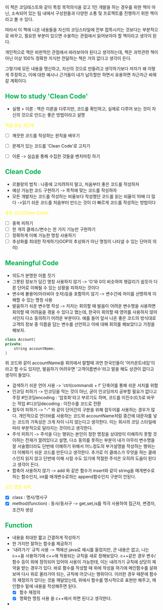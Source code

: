
이 책은 코딩테스트와 같이 특정 목적의식을 갖고 1인 개발을 하는 경우를 위한 책이 아닌, 소속되어 있는 팀 내에서 구성원들과 다양한 소통 및 프로젝트를 진행하기 위한 책이라고 볼 수 있다.

따라서 이 책에 나온 내용들을 자신의 코딩스타일에 전부 접목시키는 것보다는 부분적으로 바꾸고, 필요한 부분이 있으면 수용하는 관점에서 읽어보아야 할 책이라고 생각이 된다.

개인적으로 책은 비판적인 관점에서 바라보아야 된다고 생각하는데, 책은 과학관련 책이 아닌 이상 100% 정확한 지식만 전달하는 책은 거의 없다고 생각이 든다. 

그렇기에 모든 내용을 맹신하고, 자신의 것으로 만들려고 생각하기보다 저자가 왜 이렇게 주장하고, 이에 대한 예시나 근거들이 내가 납득할만 하면서 유용하면 차근차근 바꿔갈 계획이다.

## <span style="color:rgb(0, 176, 80)">H<span style="color:rgb(0, 176, 80)">ow to study 'Clean Code'</span></span>

- 실행 > 이론 : 책은 이론을 다루지만, 코드를 확인하고, 실제로 다루어 보는 것이 자신의 것으로 만드는 좋은 방법이라고 설명

<span style="color:rgb(255, 247, 0)">책을 보는 3단계</span>
- [ ] 깨끗한 코드를 작성하는 원칙을 배우기
- [ ] 문제가 있는 코드를 'Clean Code'로 고치기
- [ ] 이론 -> 실습을 통해 수집한 것들을 벤치마킹 하기


## <span style="color:rgb(0, 176, 80)">Clean Code</span>

- 르블랑의 법칙 : 나중에 고치려하지 말고, 처음부터 좋은 코드를 작성하자
- 예상 가능한 코드 구현하기 -> 목적에 맞는 코드를 작성하자
- 모든 개발자는 코드를 작성하는 비율보다 작성했던 코드를 읽는 비율이 10배 더 많다
->읽기 쉬운 코드를 처음부터 만드는 것이 더 빠르게 코드를 작성하는 방법이다

<span style="color:rgb(255, 247, 0)">좋은 코드(Clean Code)</span>
- [ ] 중복 피하기
- [ ] 한 개의 클래스/변수는 한 가지 기능만 구현하기
- [ ] 정확하게 이해 가능한 명칭 사용하기
- [ ] 추상화를 최대한 작게하기(OOP의 추상화가 아닌 명칭이 나타낼 수 있는 단어의 의미)

## <span style="color:rgb(0, 176, 80)">Meaningful Code</span>

- 의도가 분명한 이름 짓기
- 그릇된 정보가 담긴 명칭 사용하지 않기 -> 'O'와 0이 비슷하여 헷갈리기 쉽듯이 다른 단어로 이해될 수 있는 상황을 피하자는 것이다
- 변수에 불용어(아라비아 숫자)등을 포함하지 않기 -> 변수간에 차이를 선명하게 이해할 수 있는 명칭 사용
- 발음하기 쉬운 변수명 작성 -> 저자는 회의할 때 발음이 어려운 변수명을 사용하면 회의할 때 어려움을 겪을 수 있다고 했는데, 한국이 회의할 때 영어를 사용하지 않아서인지 다소 동의하기 어려운 부분이다. 예를 들어 앞서 나온 좋은 코드의 방식대로 고객의 정보 중 이름을 담는 변수를 선언하고 이에 대해 회의를 해보았다고 가정을 해보자. 

```c++ 
class Account{
private:
	string accountName;
}
```

위 코드와 같이 accountName을 회의에서 말할때 과연 한국인들이 '어카운트네임'이라고 할 수도 있지만, 발음하기 어려우면 '고객이름변수'라고 말을 해도 상관이 없다고 생각이 들었다.

- 검색하기 쉬운 언어 사용 -> 'ctrl(command) + f' 단축어를 통해 쉬운 서치를 위함
- 인코딩 피하기 -> 인코딩을 막는 것이 아닌, 굳이 인코딩까지 공부할 필요가 없다고 주장
#인코딩encoding : '암호화'라고 부르기도 하며, 코드를 이진수(0,1)로 바꾸는 작업
#디코딩decoding : 이진수를 코드로 전환
- 접두어 피하기 -> "-" 와 같이 단어간의 구분을 위해 접두어를 사용하는 경우가 많다. 개인적으로 언더바를 사용하는 코드와 accountName처럼 중간에 대문자를 넣는 코드의 가독성은 크게 차이 나지 않는다고 생각한다. 이는 회사의 코딩 스타일에 따라 부분적으로 달라지는 것이라고 생각한다. 
- 주석 피하기 -> 주석을 다는 행위는 본인이 정한 명칭을 상대방이 이해하지 못할 것이하는 전재가 깔려있다고 설명, 다소 동의를 못하는 부분이 내가 아무리 변수명을 잘 서술했더라도 단번에 이해하기 위해서 어느정도의 부가설명을 작성하는 행위는 더 이해하기 쉬운 코드를 만든다고 생각한다. 추가로 이 클래스가 무엇을 하는 클래스인지 읽지 않고 단번에 이해 시킬 수도 있기에 적절한 주석은 오히려 도움이 된다고 생각이 든다.
- 함축어 사용하지 않기 -> add 와 같은 함수가 insert와 같이 string을 매개변수로 하는 함수인지, int를 매개변수로하는 append함수인지 구분이 안된다.

<span style="color:rgb(255, 247, 0)">코드 명칭 규칙</span> 
- [x] class : 명사/명사구
- [x] method(function) : 동사/동사구 -> get,set,is를 적극 사용하여 접근자, 변경자, 조건자 생성

## <span style="color:rgb(0, 176, 80)">Function</span> 

- 내용을 최대한 짧고 간결하게 작성하기
- 한 가지만 잘하는 함수를 제공하기
- '내려가기' 규칙 사용 -> 책에선 java로 예시를 들었지만, 큰 내용은 없고, 나는 c++을 사용하기에 c++에 적용되는 규칙을 새로 정해보았다. c++같은 경우 변수/함수 등이 위에 정의되어 있어야 사용이 가능한데, 이는 내려가기 규칙에 상당히 제약을 받는 경우가 있다. 바로 함수를 작성할 때 위에 작성을 하기에 메인함수를 살펴보며 다시 위로 올라가야 되는, 규칙에 어긋나는 행위이다. 이러한 경우 때문에 함수의 재정의가 있다는 것을 깨달았는데, 위에서 함수를 명시적으로 표현만 해주고, 메인함수 밑에 내용을 작성해주면 된다. 
  - [x] 함수 재정의
  - [x] 명확한 명칭 사용
  을 c++에서 하면 된다고 생각한다.
- 